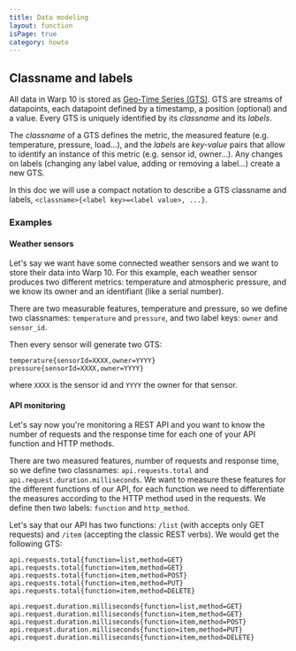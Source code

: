 ```yaml
---
title: Data modeling
layout: function
isPage: true
category: howto
---
```





## Classname and labels

All data in Warp 10 is stored as [Geo-Time Series (GTS)](http://www.warp10.io/introduction/platform/#geo-time-seriessupsup). GTS are streams of datapoints, each datapoint defined by a timestamp, a position (optional) and a value. Every GTS is uniquely identified by its *classname* and its *labels*.

The *classname* of a GTS defines the metric, the measured feature (e.g. temperature, pressure, load...), and the *labels* are *key-value* pairs that allow to identify an instance of this metric (e.g. sensor id, owner...). Any changes on labels (changing any label value, adding or removing a label...) create a new GTS.

In this doc we will use a compact notation to describe a GTS classname and labels, `<classname>{<label key>=<label value>, ...}`.

### Examples

#### Weather sensors

Let's say we want have some connected weather sensors and we want to store their data into Warp 10. For this example, each weather sensor produces two different metrics: temperature and atmospheric pressure, and we know its owner and an identifiant (like a serial number).

There are two measurable features, temperature and pressure, so we define two classnames: `temperature` and `pressure`, and two label keys: `owner` and `sensor_id`.  

Then every sensor will generate two GTS:

```
temperature{sensorId=XXXX,owner=YYYY}
pressure{sensorId=XXXX,owner=YYYY}
```

where `XXXX` is the sensor id and `YYYY` the owner for that sensor.


#### API monitoring

Let's say now you're monitoring a REST API and you want to know the number of requests and the response time for each one of your API function and HTTP methods.

There are two measured features,  number of requests and response time, so we define two classnames: `api.requests.total` and `api.request.duration.milliseconds`.
We want to measure these features for the different functions of our API, for each function we need to differentiate the measures according to the HTTP method used in the requests.
We define then two labels: `function` and `http_method`.

Let's say that our API has two functions: `/list` (with accepts only GET requests) and `/item` (accepting the classic REST verbs). We would get the following GTS:

```
api.requests.total{function=list,method=GET}
api.requests.total{function=item,method=GET}
api.requests.total{function=item,method=POST}
api.requests.total{function=item,method=PUT}
api.requests.total{function=item,method=DELETE}

api.request.duration.milliseconds{function=list,method=GET}
api.request.duration.milliseconds{function=item,method=GET}
api.request.duration.milliseconds{function=item,method=POST}
api.request.duration.milliseconds{function=item,method=PUT}
api.request.duration.milliseconds{function=item,method=DELETE}
```
